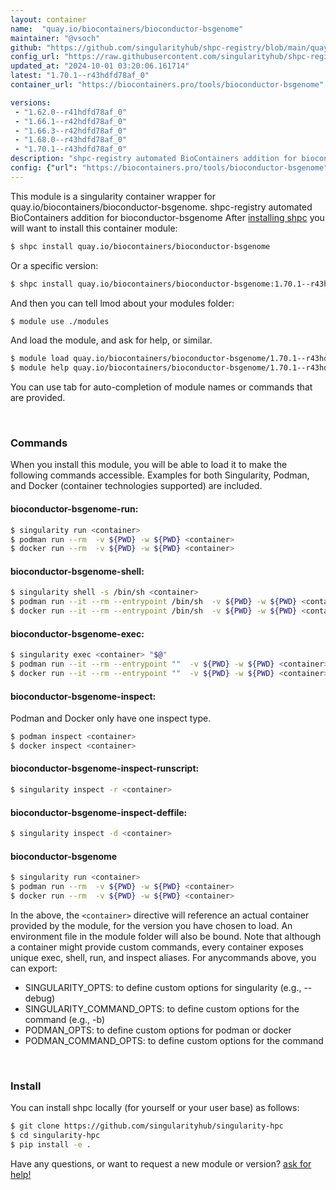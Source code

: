 ```yaml
---
layout: container
name:  "quay.io/biocontainers/bioconductor-bsgenome"
maintainer: "@vsoch"
github: "https://github.com/singularityhub/shpc-registry/blob/main/quay.io/biocontainers/bioconductor-bsgenome/container.yaml"
config_url: "https://raw.githubusercontent.com/singularityhub/shpc-registry/main/quay.io/biocontainers/bioconductor-bsgenome/container.yaml"
updated_at: "2024-10-01 03:20:06.161714"
latest: "1.70.1--r43hdfd78af_0"
container_url: "https://biocontainers.pro/tools/bioconductor-bsgenome"

versions:
 - "1.62.0--r41hdfd78af_0"
 - "1.66.1--r42hdfd78af_0"
 - "1.66.3--r42hdfd78af_0"
 - "1.68.0--r43hdfd78af_0"
 - "1.70.1--r43hdfd78af_0"
description: "shpc-registry automated BioContainers addition for bioconductor-bsgenome"
config: {"url": "https://biocontainers.pro/tools/bioconductor-bsgenome", "maintainer": "@vsoch", "description": "shpc-registry automated BioContainers addition for bioconductor-bsgenome", "latest": {"1.70.1--r43hdfd78af_0": "sha256:362141ff833323cb5ef33f5c6cade17ae07be1ae5c25768392d950e2a07a7879"}, "tags": {"1.62.0--r41hdfd78af_0": "sha256:bffb3c8a796fe6d90a2e396d3057ca8466d4665e65f0e00bdffdc1ce32efeaae", "1.66.1--r42hdfd78af_0": "sha256:7efb620cefb91478615f1e4764a04900667d15abcd92a50fd39cd3a84c2aaba7", "1.66.3--r42hdfd78af_0": "sha256:edea25c2b9860e0bb8cc7f96344574bfc46c9c19ece7cc028b0e077c3d9b3928", "1.68.0--r43hdfd78af_0": "sha256:d6199f425696411d019f67f280535057c0f051b8ad225a8ca6a7edf51d74d6e8", "1.70.1--r43hdfd78af_0": "sha256:362141ff833323cb5ef33f5c6cade17ae07be1ae5c25768392d950e2a07a7879"}, "docker": "quay.io/biocontainers/bioconductor-bsgenome"}
---
```


This module is a singularity container wrapper for quay.io/biocontainers/bioconductor-bsgenome.
shpc-registry automated BioContainers addition for bioconductor-bsgenome
After [installing shpc](#install) you will want to install this container module:


```bash
$ shpc install quay.io/biocontainers/bioconductor-bsgenome
```

Or a specific version:

```bash
$ shpc install quay.io/biocontainers/bioconductor-bsgenome:1.70.1--r43hdfd78af_0
```

And then you can tell lmod about your modules folder:

```bash
$ module use ./modules
```

And load the module, and ask for help, or similar.

```bash
$ module load quay.io/biocontainers/bioconductor-bsgenome/1.70.1--r43hdfd78af_0
$ module help quay.io/biocontainers/bioconductor-bsgenome/1.70.1--r43hdfd78af_0
```

You can use tab for auto-completion of module names or commands that are provided.

<br>

### Commands

When you install this module, you will be able to load it to make the following commands accessible.
Examples for both Singularity, Podman, and Docker (container technologies supported) are included.

#### bioconductor-bsgenome-run:

```bash
$ singularity run <container>
$ podman run --rm  -v ${PWD} -w ${PWD} <container>
$ docker run --rm  -v ${PWD} -w ${PWD} <container>
```

#### bioconductor-bsgenome-shell:

```bash
$ singularity shell -s /bin/sh <container>
$ podman run --it --rm --entrypoint /bin/sh  -v ${PWD} -w ${PWD} <container>
$ docker run --it --rm --entrypoint /bin/sh  -v ${PWD} -w ${PWD} <container>
```

#### bioconductor-bsgenome-exec:

```bash
$ singularity exec <container> "$@"
$ podman run --it --rm --entrypoint ""  -v ${PWD} -w ${PWD} <container> "$@"
$ docker run --it --rm --entrypoint ""  -v ${PWD} -w ${PWD} <container> "$@"
```

#### bioconductor-bsgenome-inspect:

Podman and Docker only have one inspect type.

```bash
$ podman inspect <container>
$ docker inspect <container>
```

#### bioconductor-bsgenome-inspect-runscript:

```bash
$ singularity inspect -r <container>
```

#### bioconductor-bsgenome-inspect-deffile:

```bash
$ singularity inspect -d <container>
```



#### bioconductor-bsgenome

```bash
$ singularity run <container>
$ podman run --rm  -v ${PWD} -w ${PWD} <container>
$ docker run --rm  -v ${PWD} -w ${PWD} <container>
```


In the above, the `<container>` directive will reference an actual container provided
by the module, for the version you have chosen to load. An environment file in the
module folder will also be bound. Note that although a container
might provide custom commands, every container exposes unique exec, shell, run, and
inspect aliases. For anycommands above, you can export:

 - SINGULARITY_OPTS: to define custom options for singularity (e.g., --debug)
 - SINGULARITY_COMMAND_OPTS: to define custom options for the command (e.g., -b)
 - PODMAN_OPTS: to define custom options for podman or docker
 - PODMAN_COMMAND_OPTS: to define custom options for the command

<br>

### Install

You can install shpc locally (for yourself or your user base) as follows:

```bash
$ git clone https://github.com/singularityhub/singularity-hpc
$ cd singularity-hpc
$ pip install -e .
```

Have any questions, or want to request a new module or version? [ask for help!](https://github.com/singularityhub/singularity-hpc/issues)